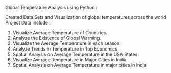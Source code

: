 Global Temperature Analysis using Python :

Created Data Sets and Visualization of global temperatures across the world
Project Data Include :
1. Visualize Average Temperature of Countries.
2. Analyze the Existence of Global Warming.
3. Visualize the Average Temperature in each season.
4. Analyze Trends in Temperature in Top Economics
5. Spatial Analysis on Average Temperature in the USA States
6. Visualize Average Temperature in Major Cities in India
7. Spatial Analysis on Average Temperature in major cities in India
